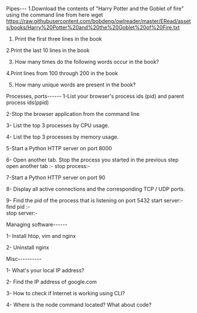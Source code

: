 Pipes--- 1.Download the contents of "Harry Potter and the Goblet of
fire" using the command line from here wget
https://raw.githubusercontent.com/bobdeng/owlreader/master/ERead/assets/books/Harry%20Potter%20and%20the%20Goblet%20of%20Fire.txt

1.  Print the first three lines in the book

2.Print the last 10 lines in the book

3.  How many times do the following words occur in the book?

4.Print lines from 100 through 200 in the book

5.  How many unique words are present in the book?

Processes, ports------ 1-List your browser's process ids (pid) and
parent process ids(ppid)

2-Stop the browser application from the command line

3- List the top 3 processes by CPU usage.

4- List the top 3 processes by memory usage.

5-Start a Python HTTP server on port 8000

6- Open another tab. Stop the process you started in the previous step
open another tab :- stop process:-

7-Start a Python HTTP server on port 90

8- Display all active connections and the corresponding TCP / UDP ports.

9- Find the pid of the process that is listening on port 5432 start
server:-\
find pid :-\
stop server:-

Managing software------

1- Install htop, vim and nginx

2- Uninstall nginx

Misc----------

1- What's your local IP address?

2- Find the IP address of google.com

3- How to check if Internet is working using CLI?

4- Where is the node command located? What about code?
